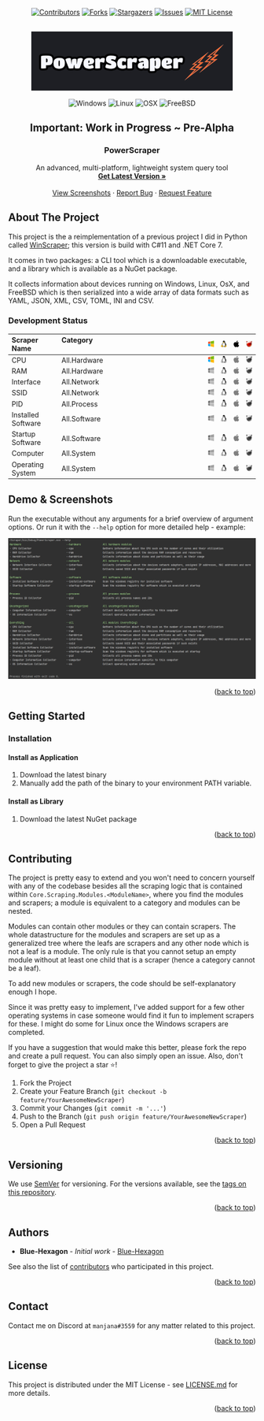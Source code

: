 <a name="readme-top"></a>
<div align="center">

[![Contributors][contributors-shield]][contributors-url]
[![Forks][forks-shield]][forks-url]
[![Stargazers][stars-shield]][stars-url]
[![Issues][issues-shield]][issues-url]
[![MIT License][license-shield]][license-url]



</div>

<br />
<div align="center">
  <a href="https://github.com/othneildrew/Best-README-Template">
    <img src=".readme/logo.png" alt="Logo" height="120">
  </a>

![Windows][windows-badge]
![Linux][linux-badge]
![OSX][osx-badge]
![FreeBSD][freebsd-badge]
<h2>Important: Work in Progress ~ Pre-Alpha</h2>
<h3 align="center">PowerScraper</h3>
  <p align="center">
    An advanced, multi-platform, lightweight system query tool 
    <br />
    <a href="https://github.com/blue-hexagon/PowerScraper/releases"><strong>Get Latest Version »</strong></a>
    <br />
    <br />
    <a href="https://github.com/blue-hexagon/PowerScraper/#demo">View Screenshots</a>
    ·
    <a href="https://github.com/blue-hexagon/PowerScraper/issues">Report Bug</a>
    ·
    <a href="https://github.com/blue-hexagon/PowerScraper/issues">Request Feature</a>

  </p>

</div>

## About The Project

This project is the a reimplementation of a previous project I did in Python called [WinScraper](https://github.com/blue-hexagon/WinScraper); this version is build with C#11 and .NET Core 7.

It comes in two packages: a CLI tool which is a downloadable executable, and a library which is available as a NuGet package.

It collects information about devices running on Windows, Linux, OsX, and FreeBSD which is then serialized into a wide array of
data formats such as YAML, JSON, XML, CSV, TOML, INI and CSV.

### Development Status
| Scraper Name                             | Category <img width=500 height=1/>  | ![w-top] | ![l-top] | ![m-top] | ![b-top] |
|:-------------------------------------------|:------------------------------------|----------|----------|----------|----------|
| CPU                                        | All.Hardware                        | ![w]     | ![l2]    | ![m2]    | ![b2]    |
| RAM                                        | All.Hardware                        | ![w2]    | ![l2]    | ![m2]    | ![b2]    |
| Interface                                  | All.Network                         | ![w2]    | ![l2]    | ![m2]    | ![b2]    |
| SSID                                       | All.Network                         | ![w2]    | ![l2]    | ![m2]    | ![b2]    |
| PID                                        | All.Process                         | ![w2]    | ![l2]    | ![m2]    | ![b2]    |
| Installed Software                         | All.Software                        | ![w2]    | ![l2]    | ![m2]    | ![b2]    |
| Startup Software                           | All.Software                        | ![w2]    | ![l2]    | ![m2]    | ![b2]    |
| Computer                                   | All.System                          | ![w2]    | ![l2]    | ![m2]    | ![b2]    |
| Operating System                           | All.System                          | ![w2]    | ![l2]    | ![m2]    | ![b2]    |

## Demo & Screenshots

<a name="demo"></a>
Run the executable without any arguments for a brief overview of argument options.
Or run it with the `--help` option for more detailed help - example:

![](./.readme/help-screen.png)
<p align="right">(<a href="#readme-top">back to top</a>)</p>

## Getting Started
### Installation

#### Install as Application

1. Download the latest binary
2. Manually add the path of the binary to your environment PATH variable.

#### Install as Library

1. Download the latest NuGet package

<p align="right">(<a href="#readme-top">back to top</a>)</p>

## Contributing

The project is pretty easy to extend and you won't need to concern yourself with any of the codebase besides
all the scraping logic that is contained within `Core.Scraping.Modules.<ModuleName>`, where you find the modules and scrapers; a module is equivalent to a category and modules can be nested.

Modules can contain other modules or they can contain scrapers.
The whole datastructure for the modules and scrapers are set up as a generalized tree where the leafs are scrapers and any other node which is not a leaf is a module.
The only rule is that you cannot setup an empty module without at least one child that is a scraper (hence a category cannot be a leaf).

To add new modules or scrapers, the code should be self-explanatory enough I hope.

Since it was pretty easy to implement, I've added support for a few other operating systems in case someone would find it fun to implement scrapers for these.
I might do some for Linux once the Windows scrapers are completed.

If you have a suggestion that would make this better, please fork the repo and create a pull request. You can also
simply open an issue. Also, don't forget to give the project a star ⭐!

1. Fork the Project
2. Create your Feature Branch (`git checkout -b feature/YourAwesomeNewScraper`)
3. Commit your Changes (`git commit -m '...'`)
4. Push to the Branch (`git push origin feature/YourAwesomeNewScraper`)
5. Open a Pull Request

<p align="right">(<a href="#readme-top">back to top</a>)</p>


## Versioning

We use [SemVer](http://semver.org/) for versioning. For the versions available, see
the [tags on this repository](https://github.com/blue-hexagon/powerscraper/tags).

<p align="right">(<a href="#readme-top">back to top</a>)</p>

## Authors

- **Blue-Hexagon** - *Initial work* - [Blue-Hexagon](https://github.com/blue-hexagon)

See also the list of [contributors](https://github.com/blue-hexagon/powerscraper/contributors) who participated in this
project.

<p align="right">(<a href="#readme-top">back to top</a>)</p>

## Contact

Contact me on Discord at `manjana#3559` for any matter related to this project.

<p align="right">(<a href="#readme-top">back to top</a>)</p>

## License

This project is distributed under the MIT License - see [LICENSE.md](LICENSE) for more details.

<p align="right">(<a href="#readme-top">back to top</a>)</p>

<!-- MARKDOWN LINKS & IMAGES -->
<!-- https://www.markdownguide.org/basic-syntax/#reference-style-links -->

[contributors-shield]: https://img.shields.io/github/contributors/blue-hexagon/PowerScraper.svg?style=for-the-badge

[contributors-url]: https://github.com/blue-hexagon/PowerScraper/graphs/contributors

[forks-shield]: https://img.shields.io/github/forks/blue-hexagon/PowerScraper.svg?style=for-the-badge

[forks-url]: https://github.com/blue-hexagon/PowerScraper/network/members

[stars-shield]: https://img.shields.io/github/stars/blue-hexagon/PowerScraper.svg?style=for-the-badge

[stars-url]: https://github.com/blue-hexagon/PowerScraper/stargazers

[issues-shield]: https://img.shields.io/github/issues/blue-hexagon/PowerScraper.svg?style=for-the-badge

[issues-url]: https://github.com/blue-hexagon/PowerScraper/issues

[license-shield]: https://img.shields.io/github/license/blue-hexagon/PowerScraper.svg?style=for-the-badge

[license-url]: https://github.com/blue-hexagon/PowerScraper/blob/master/LICENSE.md

[workflow-shield]: https://github.com/blue-hexagon/PowerScraper/actions/workflows/dotnet.yml/badge.svg

[workflow-url]: https://github.com/blue-hexagon/PowerScraper/actions/workflows/dotnet.yml/badge.svg

[product-screenshot]: .readme/logo.png


[windows-badge]: https://img.shields.io/badge/Windows-0078D6?style=for-the-badge&logo=windows&logoColor=white
[linux-badge]: https://img.shields.io/badge/Linux-FCC624?style=for-the-badge&logo=linux&logoColor=black
[osx-badge]: https://img.shields.io/badge/mac%20os-000000?style=for-the-badge&logo=apple&logoColor=white
[freebsd-badge]: https://img.shields.io/badge/freebsd-AB2B28?style=for-the-badge&logo=freebsd&logoColor=white

[w-top]: https://raw.githubusercontent.com/blue-hexagon/PowerScraper/master/.readme/icon/windows-enabled-icon.png "↓ Windows Feature Status ↓"
[l-top]: https://raw.githubusercontent.com/blue-hexagon/PowerScraper/master/.readme/icon/linux-enabled-icon.png "↓ Linux Feature Status ↓"
[m-top]: https://raw.githubusercontent.com/blue-hexagon/PowerScraper/master/.readme/icon/osx-enabled-icon.png "↓ macOS (OSX) Feature Status ↓"
[b-top]: https://raw.githubusercontent.com/blue-hexagon/PowerScraper/master/.readme/icon/bsd-enabled-icon.png "↓ FreeBSD Feature Status ↓"

[w]: https://raw.githubusercontent.com/blue-hexagon/PowerScraper/master/.readme/icon/windows-enabled-icon.png "Windows scraper is implemented ☺"
[l]: https://raw.githubusercontent.com/blue-hexagon/PowerScraper/master/.readme/icon/linux-enabled-icon.png "Linux scraper is implemented ☺"
[m]: https://raw.githubusercontent.com/blue-hexagon/PowerScraper/master/.readme/icon/osx-enabled-icon.png "macOS (OSX) scraper is implemented ☺"
[b]: https://raw.githubusercontent.com/blue-hexagon/PowerScraper/master/.readme/icon/bsd-enabled-icon.png "FreeBSD scraper is implemented ☺"

[w2]: https://raw.githubusercontent.com/blue-hexagon/PowerScraper/master/.readme/icon//windows-disabled-icon.png "Windows scraper is not implemented"
[l2]: https://raw.githubusercontent.com/blue-hexagon/PowerScraper/master/.readme/icon/linux-disabled-icon.png "Linux scraper is not implemeneted"
[m2]: https://raw.githubusercontent.com/blue-hexagon/PowerScraper/master/.readme/icon/osx-disabled-icon.png "macOS (OSX) scraper is not implemented"
[b2]: https://raw.githubusercontent.com/blue-hexagon/PowerScraper/master/.readme/icon/bsd-disabled-icon.png "FreeBSD scraper is not implemented"
